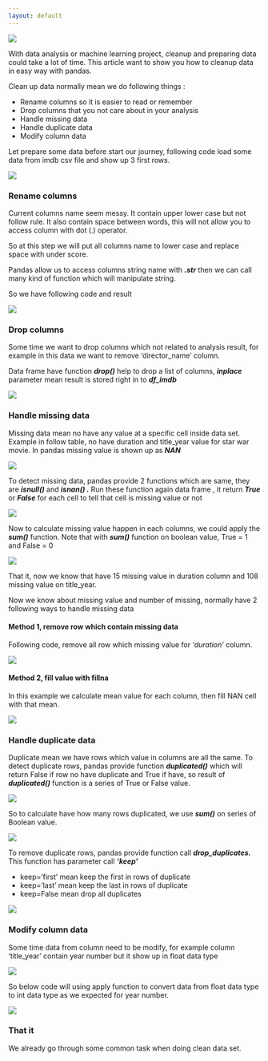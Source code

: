 ```yaml
---
layout: default
---
```


![](https://cdn-images-1.medium.com/max/1200/1*wY7lFOA5FQQfuaR2JRip-A.jpeg)

With data analysis or machine learning project, cleanup and preparing data could take a lot of time. This article want to show you how to cleanup data in easy way with pandas.

Clean up data normally mean we do following things :

*   Rename columns so it is easier to read or remember
*   Drop columns that you not care about in your analysis
*   Handle missing data
*   Handle duplicate data
*   Modify column data

Let prepare some data before start our journey, following code load some data from imdb csv file and show up 3 first rows.

![](https://cdn-images-1.medium.com/max/800/1*K7-YYwhKTE36g1fIMyj-cw.jpeg)

### Rename columns

Current columns name seem messy. It contain upper lower case but not follow rule. It also contain space between words, this will not allow you to access column with dot (.) operator.

So at this step we will put all columns name to lower case and replace space with under score.

Pandas allow us to access columns string name with **_.str_** then we can call many kind of function which will manipulate string.

So we have following code and result

![](https://cdn-images-1.medium.com/max/800/1*GiXA_XqzdjWawNluAbT4ZA.jpeg)

### Drop columns

Some time we want to drop columns which not related to analysis result, for example in this data we want to remove ‘director\_name’ column.

Data frame have function **_drop()_** help to drop a list of columns, **_inplace_** parameter mean result is stored right in to **_df\_imdb_**

![](https://cdn-images-1.medium.com/max/800/1*uiUpjwIm1SbSHKbaU4TK9Q.jpeg)

### Handle missing data

Missing data mean no have any value at a specific cell inside data set. Example in follow table, no have duration and title\_year value for star war movie. In pandas missing value is shown up as **_NAN_**

![](https://cdn-images-1.medium.com/max/800/1*WYhj5q_dedonbMa0bqIO3g.jpeg)

To detect missing data, pandas provide 2 functions which are same, they are **_isnull()_** and **_isnan() ._** Run these function again data frame , it return **_True_** or **_False_** for each cell to tell that cell is missing value or not

![](https://cdn-images-1.medium.com/max/800/1*kRkBVO8Ugn4l5JvmK6zmFQ.jpeg)

Now to calculate missing value happen in each columns, we could apply the **_sum()_** function. Note that with **_sum()_** function on boolean value, True = 1 and False = 0

![](https://cdn-images-1.medium.com/max/800/1*6Y-NZYLanc-4SK0gFN6ppA.jpeg)

That it, now we know that have 15 missing value in duration column and 108 missing value on title\_year.

Now we know about missing value and number of missing, normally have 2 following ways to handle missing data

#### Method 1, remove row which contain missing data

Following code, remove all row which missing value for _‘duration’_ column.

![](https://cdn-images-1.medium.com/max/800/1*Jkhmvgr1CjFOB9xZJRSpyQ.jpeg)

#### Method 2, fill value with fillna

In this example we calculate mean value for each column, then fill NAN cell with that mean.

![](https://cdn-images-1.medium.com/max/800/1*_wPL9djQGBcA3J991hOAPQ.jpeg)

### Handle duplicate data

Duplicate mean we have rows which value in columns are all the same. To detect duplicate rows, pandas provide function **_duplicated()_** which will return False if row no have duplicate and True if have, so result of **_duplicated()_** function is a series of True or False value.

![](https://cdn-images-1.medium.com/max/800/1*8_U8EHMvNODXMOkQSG19mg.jpeg)

So to calculate have how many rows duplicated, we use **_sum()_** on series of Boolean value.

![](https://cdn-images-1.medium.com/max/800/1*g4XpaeLT4mht22h_tFgX0A.jpeg)

To remove duplicate rows, pandas provide function call **_drop\_duplicates._** This function has parameter call **_‘keep’_**

*   keep=’first’ mean keep the first in rows of duplicate
*   keep=’last’ mean keep the last in rows of duplicate
*   keep=False mean drop all duplicates

![](https://cdn-images-1.medium.com/max/800/1*eaKpM1dGvYcR3RJcVL3XiQ.jpeg)

### Modify column data

Some time data from column need to be modify, for example column ‘title\_year’ contain year number but it show up in float data type

![](https://cdn-images-1.medium.com/max/800/1*gOU4c9lcJz8aDUHT-_tLLA.jpeg)

So below code will using apply function to convert data from float data type to int data type as we expected for year number.

![](https://cdn-images-1.medium.com/max/800/1*0PP6x7Zj9nRx-4ciHwOfKw.jpeg)

### That it

We already go through some common task when doing clean data set.